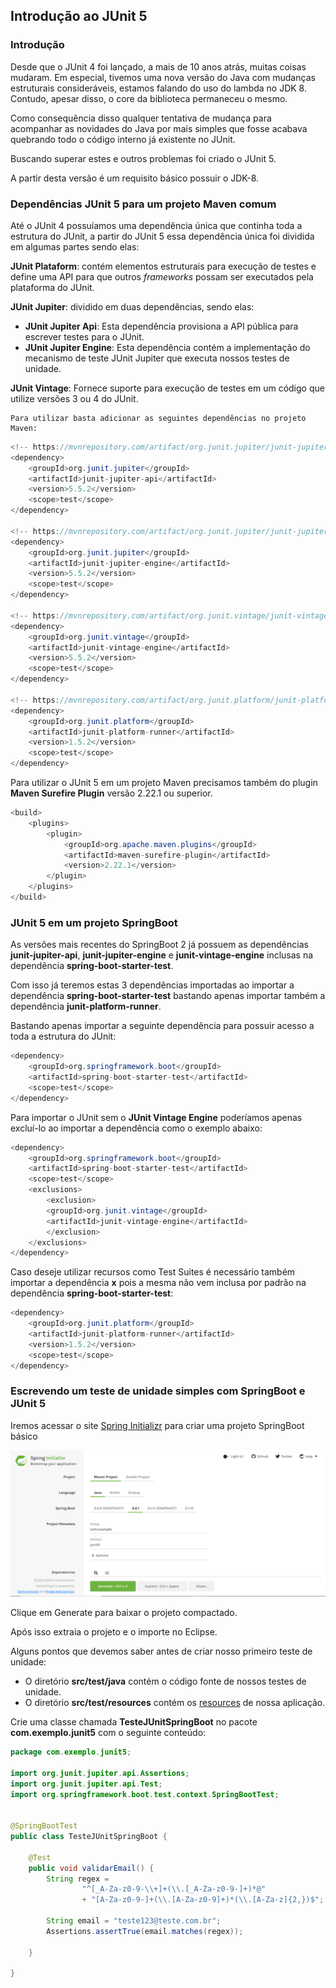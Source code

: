 ## Introdução ao JUnit 5



### Introdução

Desde que o JUnit 4 foi lançado, a mais de 10 anos atrás, muitas coisas mudaram.  Em especial, tivemos uma nova versão do Java com mudanças estruturais consideráveis, estamos falando do uso do lambda no JDK 8. Contudo, apesar disso, o core da biblioteca permaneceu o mesmo. 

Como consequência disso qualquer tentativa de mudança para acompanhar as novidades do Java por mais simples que fosse acabava quebrando todo o código interno já existente no JUnit.

Buscando superar estes e outros problemas foi criado o JUnit 5.

A partir desta versão é um requisito básico possuir o JDK-8.



### Dependências JUnit 5 para um projeto Maven comum

Até o JUnit 4 possuíamos uma dependência única que continha toda a estrutura do JUnit, a partir do JUnit 5 essa dependência única foi dividida em algumas partes sendo elas:

**JUnit Plataform**: contém elementos estruturais para execução de testes e define uma API para que outros *frameworks* possam ser executados pela plataforma do JUnit. 

**JUnit Jupiter**: dividido em duas dependências, sendo elas: 

* **JUnit Jupiter Api**: Esta dependência provisiona a API pública para escrever testes para o JUnit.
* **JUnit Jupiter Engine**: Esta dependência contém a implementação do mecanismo de teste JUnit Jupiter que executa nossos testes de unidade.

**JUnit Vintage**: Fornece suporte para execução de testes em um código que utilize versões 3 ou 4 do JUnit.



 	Para utilizar basta adicionar as seguintes dependências no projeto Maven:

```java
<!-- https://mvnrepository.com/artifact/org.junit.jupiter/junit-jupiter-api -->
<dependency>
    <groupId>org.junit.jupiter</groupId>
    <artifactId>junit-jupiter-api</artifactId>
    <version>5.5.2</version>
    <scope>test</scope>
</dependency>
		
<!-- https://mvnrepository.com/artifact/org.junit.jupiter/junit-jupiter-engine -->
<dependency>
    <groupId>org.junit.jupiter</groupId>
    <artifactId>junit-jupiter-engine</artifactId>
    <version>5.5.2</version>
    <scope>test</scope>
</dependency>

<!-- https://mvnrepository.com/artifact/org.junit.vintage/junit-vintage-engine -->
<dependency>
    <groupId>org.junit.vintage</groupId>
    <artifactId>junit-vintage-engine</artifactId>
    <version>5.5.2</version>
    <scope>test</scope>
</dependency>

<!-- https://mvnrepository.com/artifact/org.junit.platform/junit-platform-runner -->
<dependency>
    <groupId>org.junit.platform</groupId>
    <artifactId>junit-platform-runner</artifactId>
    <version>1.5.2</version>
    <scope>test</scope>
</dependency>
```



Para utilizar o JUnit 5 em um projeto Maven precisamos também do plugin  **Maven Surefire Plugin** versão 2.22.1 ou superior.

```java
<build>
    <plugins>
        <plugin>
            <groupId>org.apache.maven.plugins</groupId>
            <artifactId>maven-surefire-plugin</artifactId>
            <version>2.22.1</version>
        </plugin>
    </plugins>
</build>
```



### JUnit 5 em um projeto SpringBoot

As versões mais recentes do SpringBoot 2 já possuem as dependências **junit-jupiter-api**, **junit-jupiter-engine** e **junit-vintage-engine** inclusas na dependência **spring-boot-starter-test**.

Com isso já teremos estas 3 dependências importadas ao importar a dependência **spring-boot-starter-test** bastando apenas importar também a dependência **junit-platform-runner**. 

Bastando apenas importar a seguinte dependência para possuir acesso a toda a estrutura do JUnit:

```java
<dependency>
	<groupId>org.springframework.boot</groupId>
	<artifactId>spring-boot-starter-test</artifactId>
	<scope>test</scope>
</dependency>
```



 Para importar o JUnit sem o **JUnit Vintage Engine** poderíamos apenas excluí-lo ao importar a dependência como o exemplo abaixo:

```java
<dependency>
	<groupId>org.springframework.boot</groupId>
	<artifactId>spring-boot-starter-test</artifactId>
	<scope>test</scope>
	<exclusions>
		<exclusion>
		<groupId>org.junit.vintage</groupId>
		<artifactId>junit-vintage-engine</artifactId>
		</exclusion>
	</exclusions>
</dependency>
```

Caso deseje utilizar recursos como Test Suites é necessário também importar a dependência **x** pois a mesma não vem inclusa por padrão na dependência **spring-boot-starter-test**:

```java
<dependency>
    <groupId>org.junit.platform</groupId>
    <artifactId>junit-platform-runner</artifactId>
    <version>1.5.2</version>
    <scope>test</scope>
</dependency>
```





### Escrevendo um teste de unidade simples com SpringBoot e JUnit 5

Iremos acessar o site  [Spring Initializr](https://start.spring.io/) para criar uma projeto SpringBoot básico

<img src="./imagens/spring-initializr.PNG"/>

Clique em Generate para baixar o projeto compactado.

Após isso extraia o projeto e o importe no Eclipse.

Alguns pontos que devemos saber antes de criar nosso primeiro teste de unidade:

* O diretório  **src/test/java**  contém o código fonte de nossos testes de unidade.
* O diretório **src/test/resources**  contém os [resources](http://makble.com/what-is-the-srcmainresources-folder-for-in-java-project) de nossa aplicação.



Crie uma classe chamada **TesteJUnitSpringBoot** no pacote **com.exemplo.junit5** com o seguinte conteúdo:

```java
package com.exemplo.junit5;

import org.junit.jupiter.api.Assertions;
import org.junit.jupiter.api.Test;
import org.springframework.boot.test.context.SpringBootTest;


@SpringBootTest
public class TesteJUnitSpringBoot {
	
	@Test
	public void validarEmail() {
		String regex = 
		        "^[_A-Za-z0-9-\\+]+(\\.[_A-Za-z0-9-]+)*@"
		        + "[A-Za-z0-9-]+(\\.[A-Za-z0-9]+)*(\\.[A-Za-z]{2,})$";
		
		String email = "teste123@teste.com.br";
		Assertions.assertTrue(email.matches(regex));
		
	}
	
}
```

